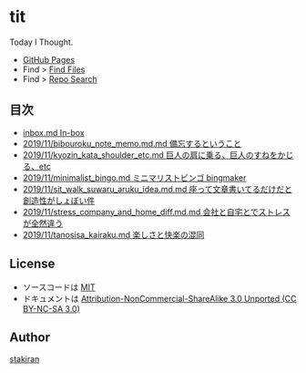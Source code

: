 # tit
Today I Thought.

- [GitHub Pages](https://stakiran.github.io/tit/)
- Find > [Find Files](https://github.com/stakiran/tit/find/master)
- Find > [Repo Search](https://github.com/stakiran/tit/search?q=query)

## 目次
- [inbox.md In-box](inbox.md)
- [2019/11/bibouroku_note_memo.md.md 備忘するということ](2019/11/bibouroku_note_memo.md.md)
- [2019/11/kyozin_kata_shoulder_etc.md 巨人の肩に乗る、巨人のすねをかじる、etc](2019/11/kyozin_kata_shoulder_etc.md)
- [2019/11/minimalist_bingo.md ミニマリストビンゴ bingmaker](2019/11/minimalist_bingo.md)
- [2019/11/sit_walk_suwaru_aruku_idea.md.md 座って文章書いてるだけだと創造性がしょぼい件](2019/11/sit_walk_suwaru_aruku_idea.md.md)
- [2019/11/stress_company_and_home_diff.md.md 会社と自宅とでストレスが全然違う](2019/11/stress_company_and_home_diff.md.md)
- [2019/11/tanosisa_kairaku.md 楽しさと快楽の混同](2019/11/tanosisa_kairaku.md)

## License
- ソースコードは [MIT](LICENSE)
- ドキュメントは [Attribution-NonCommercial-ShareAlike 3.0 Unported (CC BY-NC-SA 3.0)](http://creativecommons.org/licenses/by-nc-sa/3.0/)

## Author
[stakiran](https://github.com/stakiran)
